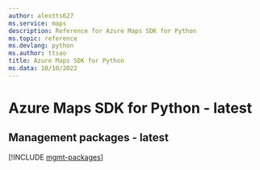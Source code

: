 ```yaml
---
author: alextts627
ms.service: maps
description: Reference for Azure Maps SDK for Python
ms.topic: reference
ms.devlang: python
ms.author: ttsao
title: Azure Maps SDK for Python
ms.data: 10/10/2022
---
```

# Azure Maps SDK for Python - latest

## Management packages - latest
[!INCLUDE [mgmt-packages](maps-mgmt-index.md)]